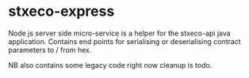 # stxeco-express

Node js server side micro-service is a helper for the stxeco-api java application. Contains end points for serialising or deserialising
contract parameters to / from hex.

NB also contains some legacy code right now cleanup is todo.
